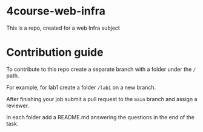 # 4course-web-infra
This is a repo, created for a web Infra subject


# Contribution guide

To contribute to this repo create a separate branch with a folder under the `/` path.

For example, for lab1 create a folder `/lab1` on a new branch.

After finishing your job submit a pull request to the `main` branch and assign a reviewer. 

In each folder add a README.md answering the questions in the end of the task.
